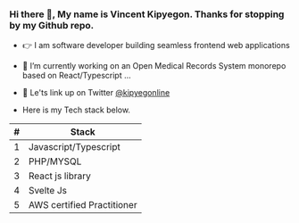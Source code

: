 ### Hi there 👋, My name is Vincent Kipyegon. Thanks for stopping by my Github repo.
-  👉 I am software developer building  seamless frontend web applications

- 🔭 I’m currently working on an Open Medical Records System monorepo based on React/Typescript ...
- 🌱 Le'ts link up on Twitter [@kipyegonline](https:twitter.com/kipyegonline)
- Here is my Tech stack below.

| # | Stack |
|-----:|---------------|
|     1|  Javascript/Typescript |
|     2|   PHP/MYSQL          |
|     3|   React js library  |
|    4 | Svelte Js           |
|     5| AWS certified Practitioner |


<!--
**kipyegonline/kipyegonline** is a ✨ _special_ ✨ repository because its `README.md` (this file) appears on your GitHub profile.

Here are some ideas to get you started:
-  👉 I am software developer building  seamless frontend web applications

- 🔭 I’m currently working on an Open Medical Records System monorepo based on React/Typescript ...
- 🌱 Le'ts link up on Twitter [@kipyegonline](https:twitter.com/kipyegonline)
-->

